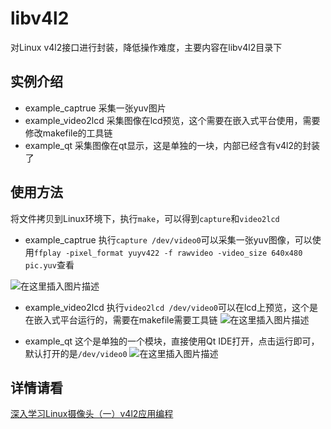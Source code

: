 # libv4l2
对Linux v4l2接口进行封装，降低操作难度，主要内容在libv4l2目录下

## 实例介绍
- example_captrue
  采集一张yuv图片
- example_video2lcd
  采集图像在lcd预览，这个需要在嵌入式平台使用，需要修改makefile的工具链
- example_qt
  采集图像在qt显示，这是单独的一块，内部已经含有v4l2的封装了
  
## 使用方法
将文件拷贝到Linux环境下，执行`make`，可以得到`capture`和`video2lcd`
- example_captrue
执行`capture /dev/video0`可以采集一张yuv图像，可以使用`ffplay -pixel_format yuyv422 -f rawvideo -video_size 640x480 pic.yuv`查看

![在这里插入图片描述](https://img-blog.csdnimg.cn/20190719101937797.PNG?x-oss-process=image/watermark,type_ZmFuZ3poZW5naGVpdGk,shadow_10,text_aHR0cHM6Ly9ibG9nLmNzZG4ubmV0L3dlaXhpbl80MjQ2MjIwMg==,size_16,color_FFFFFF,t_70)

- example_video2lcd
执行`video2lcd /dev/video0`可以在lcd上预览，这个是在嵌入式平台运行的，需要在makefile需要工具链
![在这里插入图片描述](https://img-blog.csdnimg.cn/201907191626275.png?x-oss-process=image/watermark,type_ZmFuZ3poZW5naGVpdGk,shadow_10,text_aHR0cHM6Ly9ibG9nLmNzZG4ubmV0L3dlaXhpbl80MjQ2MjIwMg==,size_16,color_FFFFFF,t_70)

- example_qt
这个是单独的一个模块，直接使用Qt IDE打开，点击运行即可，默认打开的是`/dev/video0`
![在这里插入图片描述](https://img-blog.csdnimg.cn/20190719162235712.png?x-oss-process=image/watermark,type_ZmFuZ3poZW5naGVpdGk,shadow_10,text_aHR0cHM6Ly9ibG9nLmNzZG4ubmV0L3dlaXhpbl80MjQ2MjIwMg==,size_16,color_FFFFFF,t_70)

## 详情请看
[深入学习Linux摄像头（一）v4l2应用编程](https://blog.csdn.net/weixin_42462202/article/details/96826526#21_Querying_Capabilities_46)
